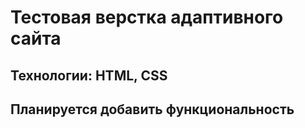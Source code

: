 # Тестовая верстка адаптивного сайта 
## Технологии: HTML, CSS
## Планируется добавить функциональность
